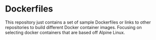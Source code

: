 # Dockerfiles

This repository just contains a set of sample Dockerfiles or links to other repositories
to build different Docker container images.  Focusing on selecting docker containers that
are based off Alpine Linux.
